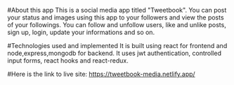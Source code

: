 #About this app
This is a social media app titled "Tweetbook".
 You can post your status and images using this app to your followers and view the posts of your followings.
 You can follow and unfollow users, like and unlike posts, sign up, login, update your informations and so on.
 
 #Technologies used and implemented
 It is built using react for frontend and node,express,mongodb for backend.
 It uses jwt authentication, controlled input forms, react hooks and react-redux.
 
 #Here is the link to live site:
 https://tweetbook-media.netlify.app/
